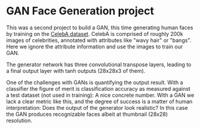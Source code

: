 # GAN Face Generation project

This was a second project to build a GAN, this time generating human faces by training on the [CelebA dataset](http://mmlab.ie.cuhk.edu.hk/projects/CelebA.html). CelebA is comprised of roughly 200k images of celebrities, annotated with attributes like "wavy hair" or "bangs". Here we ignore the attribute information and use the images to train our GAN.

The generator network has three convolutional transpose layers, leading to a final output layer with tanh outputs (28x28x3 of them).

One of the challenges with GANs is quantifying the output result. With a classifier the figure of merit is classification accuracy as measured against a test dataset (not used in training): A nice concrete number. With a GAN we lack a clear metric like this, and the degree of success is a matter of human interpretation: Does the output of the generator look realistic? In this case the GAN produces recognizable faces albeit at thumbnail (28x28) resolution.
